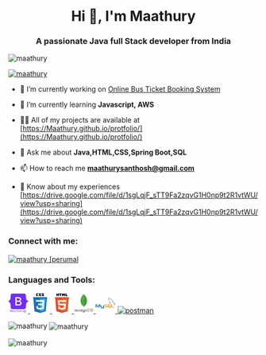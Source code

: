 <h1 align="center">Hi 👋, I'm Maathury</h1>
<h3 align="center">A passionate Java full Stack developer from India</h3>

<p align="left"> <img src="https://komarev.com/ghpvc/?username=maathury&label=Profile%20views&color=0e75b6&style=flat" alt="maathury" /> </p>

<p align="left"> <a href="https://github.com/ryo-ma/github-profile-trophy"><img src="https://github-profile-trophy.vercel.app/?username=maathury" alt="maathury" /></a> </p>

- 🔭 I’m currently working on [Online Bus Ticket Booking System](https://github.com/Maathurybus_ticketBooking)

- 🌱 I’m currently learning **Javascript, AWS**

- 👨‍💻 All of my projects are available at [https://Maathury.github.io/protfolio/](https://Maathury.github.io/protfolio/)

- 💬 Ask me about **Java,HTML,CSS,Spring Boot,SQL**

- 📫 How to reach me **maathurysanthosh@gmail.com**

- 📄 Know about my experiences [https://drive.google.com/file/d/1sgLqjF_sTT9Fa2zqvG1H0np9t2R1vtWU/view?usp=sharing](https://drive.google.com/file/d/1sgLqjF_sTT9Fa2zqvG1H0np9t2R1vtWU/view?usp=sharing)

<h3 align="left">Connect with me:</h3>
<p align="left">
<a href="https://linkedin.com/in/maathury [perumal" target="blank"><img align="center" src="https://raw.githubusercontent.com/rahuldkjain/github-profile-readme-generator/master/src/images/icons/Social/linked-in-alt.svg" alt="maathury [perumal" height="30" width="40" /></a>
</p>

<h3 align="left">Languages and Tools:</h3>
<p align="left"> <a href="https://getbootstrap.com" target="_blank" rel="noreferrer"> <img src="https://raw.githubusercontent.com/devicons/devicon/master/icons/bootstrap/bootstrap-plain-wordmark.svg" alt="bootstrap" width="40" height="40"/> </a> <a href="https://www.w3schools.com/css/" target="_blank" rel="noreferrer"> <img src="https://raw.githubusercontent.com/devicons/devicon/master/icons/css3/css3-original-wordmark.svg" alt="css3" width="40" height="40"/> </a> <a href="https://www.w3.org/html/" target="_blank" rel="noreferrer"> <img src="https://raw.githubusercontent.com/devicons/devicon/master/icons/html5/html5-original-wordmark.svg" alt="html5" width="40" height="40"/> </a> <a href="https://www.mongodb.com/" target="_blank" rel="noreferrer"> <img src="https://raw.githubusercontent.com/devicons/devicon/master/icons/mongodb/mongodb-original-wordmark.svg" alt="mongodb" width="40" height="40"/> </a> <a href="https://www.mysql.com/" target="_blank" rel="noreferrer"> <img src="https://raw.githubusercontent.com/devicons/devicon/master/icons/mysql/mysql-original-wordmark.svg" alt="mysql" width="40" height="40"/> </a> <a href="https://postman.com" target="_blank" rel="noreferrer"> <img src="https://www.vectorlogo.zone/logos/getpostman/getpostman-icon.svg" alt="postman" width="40" height="40"/> </a> </p>

<p><img align="left" src="https://github-readme-stats.vercel.app/api/top-langs?username=maathury&show_icons=true&locale=en&layout=compact" alt="maathury" /></p>

<p>&nbsp;<img align="center" src="https://github-readme-stats.vercel.app/api?username=maathury&show_icons=true&locale=en" alt="maathury" /></p>

<p><img align="center" src="https://github-readme-streak-stats.herokuapp.com/?user=maathury&" alt="maathury" /></p>
